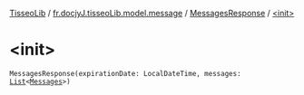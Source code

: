 [TisseoLib](../../index.md) / [fr.docjyJ.tisseoLib.model.message](../index.md) / [MessagesResponse](index.md) / [&lt;init&gt;](./-init-.md)

# &lt;init&gt;

`MessagesResponse(expirationDate: LocalDateTime, messages: `[`List`](https://kotlinlang.org/api/latest/jvm/stdlib/kotlin.collections/-list/index.html)`<`[`Messages`](../-messages/index.md)`>)`